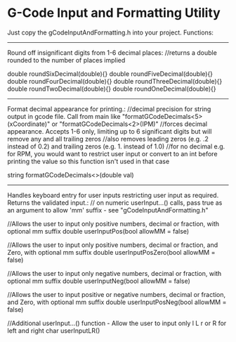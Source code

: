 # G-Code Input and Formatting Utility
Just copy the gCodeInputAndFormatting.h into your project.
Functions:

------------------------------------------------------------------
Round off insignificant digits from 1-6 decimal places:
//returns a double rounded to the number of places implied

double roundSixDecimal(double){}
double roundFiveDecimal(double){}
double roundFourDecimal(double){}
double roundThreeDecimal(double){}
double roundTwoDecimal(double){}
double roundOneDecimal(double){}

------------------------------------------------------------------
Format decimal appearance for printing.:
//decimal precision for string output in gcode file. Call from main like "formatGCodeDecimals<5>(xCoordinate)" or "formatGCodeDecimals<2>(IPM)"
//forces decimal appearance. Accepts 1-6 only, limiting up to 6 significant digits but will remove any and all trailing zeros
//also removes leading zeros (e.g. .2 instead of 0.2) and trailing zeros (e.g. 1. instead of 1.0)
//for no decimal e.g. for RPM, you would want to restrict user input or convert to an int before printing the value so this function isn't used in that case

string formatGCodeDecimals<>(double val)

------------------------------------------------------------------
Handles keyboard entry for user inputs restricting user input as required. Returns the validated input.:
// on numeric userInput...() calls, pass true as an argument to allow 'mm' suffix - see "gCodeInputAndFormatting.h"
    
//Allows the user to input only positive numbers, decimal or fraction, with optional mm suffix
double userInputPos(bool allowMM = false)

//Allows the user to input only positive numbers, decimal or fraction, and Zero, with optional mm suffix
double userInputPosZero(bool allowMM = false)

//Allows the user to input only negative numbers, decimal or fraction, with optional mm suffix
double userInputNeg(bool allowMM = false)

//Allows the user to input positive or negative numbers, decimal or fraction, and Zero, with optional mm suffix
double userInputPosNeg(bool allowMM = false)

//Additional userInput...() function - Allow the user to input only l L r or R for left and right
char userInputLR()
